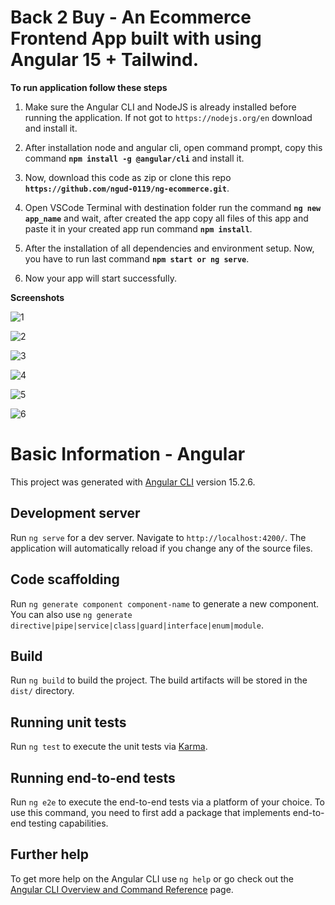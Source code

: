 # Back 2 Buy - An Ecommerce Frontend App built with using Angular 15 + Tailwind.

**To run application follow these steps**

1. Make sure the Angular CLI and NodeJS is already installed before running the application. If not got to `https://nodejs.org/en` download and install it.

2. After installation node and angular cli, open command prompt, copy this command **`npm install -g @angular/cli`** and install it.

3. Now, download this code as zip or clone this repo **`https://github.com/ngud-0119/ng-ecommerce.git`**.

4. Open VSCode Terminal with destination folder run the command **`ng new app_name`** and wait, after created the app copy all files of this app and paste it in your created app run command **`npm install`**.

5. After the installation of all dependencies and environment setup. Now, you have to run last command **`npm start or ng serve`**.

6. Now your app will start successfully.

**Screenshots**

![1](https://github.com/ngud-0119/ng-ecommerce/assets/97972189/ee6aabc3-fc0d-4b99-a514-d29067fabb6e)

![2](https://github.com/ngud-0119/ng-ecommerce/assets/97972189/0a953fc6-e4d5-454a-8f4c-d520a61896eb)

![3](https://github.com/ngud-0119/ng-ecommerce/assets/97972189/7f78707f-5ea0-4007-ab64-321928cf305e)

![4](https://github.com/ngud-0119/ng-ecommerce/assets/97972189/9b37d678-8cce-4af8-98de-ed9c1ecfcf71)

![5](https://github.com/ngud-0119/ng-ecommerce/assets/97972189/89f0be26-554b-475a-ae6e-77822fab6995)

![6](https://github.com/ngud-0119/ng-ecommerce/assets/97972189/7fced9f7-19ee-4a55-af25-669a467cb332)



# Basic Information - Angular 
This project was generated with [Angular CLI](https://github.com/angular/angular-cli) version 15.2.6.

## Development server

Run `ng serve` for a dev server. Navigate to `http://localhost:4200/`. The application will automatically reload if you change any of the source files.

## Code scaffolding

Run `ng generate component component-name` to generate a new component. You can also use `ng generate directive|pipe|service|class|guard|interface|enum|module`.

## Build

Run `ng build` to build the project. The build artifacts will be stored in the `dist/` directory.

## Running unit tests

Run `ng test` to execute the unit tests via [Karma](https://karma-runner.github.io).

## Running end-to-end tests

Run `ng e2e` to execute the end-to-end tests via a platform of your choice. To use this command, you need to first add a package that implements end-to-end testing capabilities.

## Further help

To get more help on the Angular CLI use `ng help` or go check out the [Angular CLI Overview and Command Reference](https://angular.io/cli) page.
